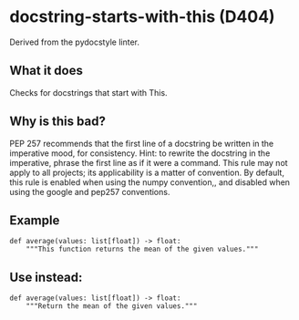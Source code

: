 # docstring-starts-with-this (D404)
Derived from the pydocstyle linter.
## What it does
Checks for docstrings that start with This.
## Why is this bad?
PEP 257 recommends that the first line of a docstring be written in the
imperative mood, for consistency.
Hint: to rewrite the docstring in the imperative, phrase the first line as
if it were a command.
This rule may not apply to all projects; its applicability is a matter of
convention. By default, this rule is enabled when using the numpy
convention,, and disabled when using the google and pep257 conventions.
## Example
```
def average(values: list[float]) -> float:
    """This function returns the mean of the given values."""
```
## Use instead:
```
def average(values: list[float]) -> float:
    """Return the mean of the given values."""
```